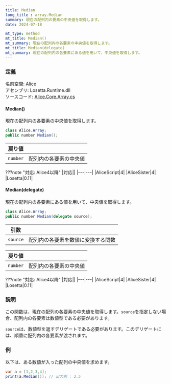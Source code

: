 ```yaml
---
title: Median
long_title : array.Median
summary: 現在の配列内の要素の中央値を取得します。
date: 2024-07-18

mt_type: method
mt_title: Median()
mt_summary: 現在の配列内の各要素の中央値を取得します。
mt_title: Median(delegate)
mt_summary: 現在の配列内の各要素にある値を用いて、中央値を取得します。
---
```


### 定義
名前空間: Alice<br/>
アセンブリ: Losetta.Runtime.dll<br/>
ソースコード: [Alice.Core.Array.cs](https://github.com/WSOFT-Project/Losetta/blob/master/Losetta.Runtime/Core/Extension/Alice.Core.Array.cs)



#### Median()

現在の配列内の各要素の中央値を取得します。

```cs title="AliceScript"
class Alice.Array;
public number Median();
```

|戻り値| |
|-|-|
|`number`|配列内の各要素の中央値|

???note "対応: Alice4以降"
    |対応||
    |---|---|
    |AliceScript|4|
    |AliceSister|4|
    |Losetta|0.11|

#### Median(delegate)

現在の配列内の各要素にある値を用いて、中央値を取得します。

```cs title="AliceScript"
class Alice.Array;
public number Median(delegate source);
```

|引数| |
|-|-|
|`source`|配列内の各要素を数値に変換する関数|

|戻り値| |
|-|-|
|`number`|配列内の各要素の中央値|

???note "対応: Alice4以降"
    |対応||
    |---|---|
    |AliceScript|4|
    |AliceSister|4|
    |Losetta|0.11|

### 説明
この関数は、現在の配列の各要素の中央値を取得します。`source`を指定しない場合、配列内の各要素は数値型である必要があります。

`source`は、数値型を返すデリゲートである必要があります。このデリゲートには、順番に配列内の各要素が渡されます。

### 例
以下は、ある数値が入った配列の中央値を求めます。

```cs title="AliceScript"
var a = [1,2,3,4];
print(a.Median()); // 出力例 : 2.5
```
